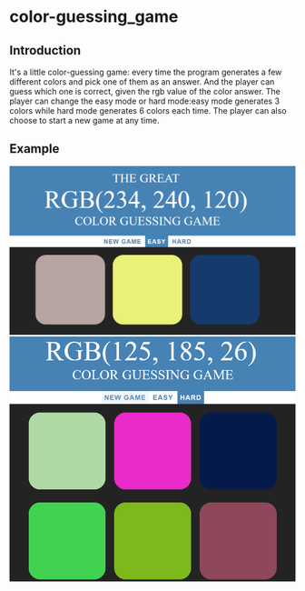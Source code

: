 # color-guessing_game

## Introduction
It's a little color-guessing game: every time the program generates a few different colors and pick one of them as an answer. And the player can guess which one is correct, given the rgb value of the color answer.
The player can change the easy mode or hard mode:easy mode generates 3 colors while hard mode generates 6 colors each time.
The player can also choose to start a new game at any time.
## Example
![Alt text](https://github.com/NingyuanZhang/color-guessing_game/raw/master/Screenshots/easymode.png)
![Alt text](https://github.com/NingyuanZhang/color-guessing_game/raw/master/Screenshots/hardmode.png)


